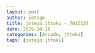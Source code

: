 ```yaml
---
layout: post
author: jotego
title: jotego.jttoki - 701515f
date: 2025-10-10
categories: [Arcade, jttoki]
tags: [jotego.jttoki]
---
```


